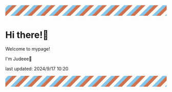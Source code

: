 <!-- Header image -->
<img src="./pokemon/pokemon_17.png" width="1000">

# Hi there!👋

Welcome to mypage!

I'm Judeee🐷

last updated: 2024/9/17 10:20

<!-- Footer image -->
<img src="./pokemon/pokemon_17.png" width="1000">
